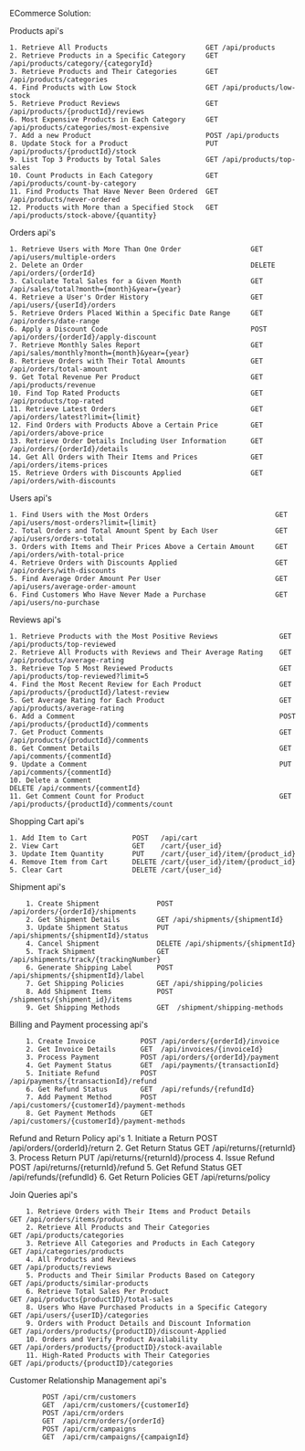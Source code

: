 ECommerce Solution:
	
Products
api's

    1. Retrieve All Products                        GET /api/products
    2. Retrieve Products in a Specific Category     GET /api/products/category/{categoryId}
    3. Retrieve Products and Their Categories       GET /api/products/categories
    4. Find Products with Low Stock                 GET /api/products/low-stock
    5. Retrieve Product Reviews                     GET /api/products/{productId}/reviews
    6. Most Expensive Products in Each Category     GET /api/products/categories/most-expensive
    7. Add a new Product                            POST /api/products
    8. Update Stock for a Product                   PUT /api/products/{productId}/stock   
    9. List Top 3 Products by Total Sales           GET /api/products/top-sales
    10. Count Products in Each Category             GET /api/products/count-by-category
    11. Find Products That Have Never Been Ordered  GET /api/products/never-ordered
    12. Products with More than a Specified Stock   GET /api/products/stock-above/{quantity}

Orders
api's

    1. Retrieve Users with More Than One Order                 GET /api/users/multiple-orders
    2. Delete an Order                                         DELETE /api/orders/{orderId}
    3. Calculate Total Sales for a Given Month                 GET /api/sales/total?month={month}&year={year}
    4. Retrieve a User's Order History                         GET /api/users/{userId}/orders
    5. Retrieve Orders Placed Within a Specific Date Range     GET /api/orders/date-range
    6. Apply a Discount Code                                   POST /api/orders/{orderId}/apply-discount
    7. Retrieve Monthly Sales Report                           GET /api/sales/monthly?month={month}&year={year}
    8. Retrieve Orders with Their Total Amounts                GET /api/orders/total-amount
    9. Get Total Revenue Per Product                           GET /api/products/revenue
    10. Find Top Rated Products                                GET /api/products/top-rated
    11. Retrieve Latest Orders                                 GET /api/orders/latest?limit={limit}
    12. Find Orders with Products Above a Certain Price        GET /api/orders/above-price
    13. Retrieve Order Details Including User Information      GET /api/orders/{orderId}/details
    14. Get All Orders with Their Items and Prices             GET /api/orders/items-prices
    15. Retrieve Orders with Discounts Applied                 GET /api/orders/with-discounts
              
Users
api's

    1. Find Users with the Most Orders                               GET /api/users/most-orders?limit={limit}
    2. Total Orders and Total Amount Spent by Each User              GET /api/users/orders-total
    3. Orders with Items and Their Prices Above a Certain Amount     GET /api/orders/with-total-price
    4. Retrieve Orders with Discounts Applied                        GET /api/orders/with-discounts
    5. Find Average Order Amount Per User                            GET /api/users/average-order-amount
    6. Find Customers Who Have Never Made a Purchase                 GET /api/users/no-purchase

Reviews
api's

	1. Retrieve Products with the Most Positive Reviews       		  GET /api/products/top-reviewed
	2. Retrieve All Products with Reviews and Their Average Rating    GET /api/products/average-rating
	3. Retrieve Top 5 Most Reviewed Products                		  GET /api/products/top-reviewed?limit=5
	4. Find the Most Recent Review for Each Product         		  GET /api/products/{productId}/latest-review
	5. Get Average Rating for Each Product                  		  GET /api/products/average-rating
	6. Add a Comment			                               		  POST /api/products/{productId}/comments
	7. Get Product Comments	                               			  GET /api/products/{productId}/comments	
	8. Get Comment Details	                               			  GET /api/comments/{commentId}	
	9. Update a Comment			                           			  PUT /api/comments/{commentId}	
	10. Delete a Comment			                           		  DELETE /api/comments/{commentId}		
	11. Get Comment Count for Product	                   			  GET /api/products/{productId}/comments/count

Shopping Cart
api's

	1. Add Item to Cart           POST   /api/cart
	2. View Cart                  GET    /cart/{user_id}
	3. Update Item Quantity       PUT    /cart/{user_id}/item/{product_id}
	4. Remove Item from Cart      DELETE /cart/{user_id}/item/{product_id}
	5. Clear Cart                 DELETE /cart/{user_id}
    

Shipment
api's

		1. Create Shipment  		    POST /api/orders/{orderId}/shipments
		2. Get Shipment Details 	    GET /api/shipments/{shipmentId}
		3. Update Shipment Status 	    PUT /api/shipments/{shipmentId}/status
		4. Cancel Shipment		        DELETE /api/shipments/{shipmentId}
		5. Track Shipment		        GET /api/shipments/track/{trackingNumber}
		6. Generate Shipping Label      POST /api/shipments/{shipmentId}/label   
		7. Get Shipping Policies	    GET /api/shipping/policies
		8. Add Shipment Items           POST /shipments/{shipment_id}/items
        9. Get Shipping Methods         GET  /shipment/shipping-methods

Billing and Payment processing
api's

		1. Create Invoice	    	POST /api/orders/{orderId}/invoice
		2. Get Invoice Details		GET  /api/invoices/{invoiceId}
		3. Process Payment	    	POST /api/orders/{orderId}/payment
		4. Get Payment Status		GET  /api/payments/{transactionId}	
		5. Initiate Refund	    	POST /api/payments/{transactionId}/refund
		6. Get Refund Status		GET  /api/refunds/{refundId}
		7. Add Payment Method		POST /api/customers/{customerId}/payment-methods
		8. Get Payment Methods 		GET  /api/customers/{customerId}/payment-methods
			
Refund and Return Policy
api's
		1. Initiate a Return 	POST /api/orders/{orderId}/return
		2. Get Return Status    GET /api/returns/{returnId}
		3. Process Return	    PUT /api/returns/{returnId}/process
		4. Issue Refund		    POST /api/returns/{returnId}/refund
		5. Get Refund Status	GET /api/refunds/{refundId}
		6. Get Return Policies  GET /api/returns/policy

Join Queries
api's

        1. Retrieve Orders with Their Items and Product Details    	       GET /api/orders/items/products
		2. Retrieve All Products and Their Categories             	       GET /api/products/categories
		3. Retrieve All Categories and Products in Each Category  	       GET /api/categories/products
		4. All Products and Reviews                                        GET /api/products/reviews
		5. Products and Their Similar Products Based on Category           GET /api/products/similar-products
		6. Retrieve Total Sales Per Product                                GET /api/products{productID}/total-sales
		8. Users Who Have Purchased Products in a Specific Category        GET /api/users/{userID}/categories
		9. Orders with Product Details and Discount Information            GET /api/orders/products/{productID}/discount-Applied
		10. Orders and Verify Product Availability                         GET /api/orders/products/{productID}/stock-available
		11. High-Rated Products with Their Categories                      GET /api/products/{productID}/categories

Customer Relationship Management
api's

	        POST /api/crm/customers
			GET  /api/crm/customers/{customerId}
			POST /api/crm/orders
			GET  /api/crm/orders/{orderId}
			POST /api/crm/campaigns
			GET  /api/crm/campaigns/{campaignId}